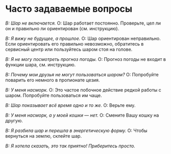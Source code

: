 ﻿# Часто задаваемые вопросы

*В: Шар не включается.*
О: Шар работает постоянно. Проверьте, цел ли он и правильно ли ориентирован (см. инструкцию).

*В: Я вижу не будущее, а прошлое.*
О: Шар ориентирован неправильно. Если ориентировать его правильно невозможно, обратитесь в сервисный центр или пользуйтесь шаром стоя на голове.

*В: Я не могу посмотреть прогноз погоды.*
О: Прогноз погоды не входит в функции шара, см. инструкцию.

*В: Почему мои друзья не могут пользоваться шаром?*
О: Попробуйте поварить его немного в пропионате цезия.

*В: У меня насморк.*
О: Это частое побочное действие редкой работы с шаром. Попробуйте пользоваться им чаще.

*В: Шар показывает всё время одно и то же.*
О: Верьте ему.

*В: У меня насморк, а у моей кошки — нет.*
О: Смените Вашу кошку на другую.

*В: Я разбила шар и перешла в энергетическую форму.*
О: Чтобы вернуться на землю, склейте шар.

*В: Я хотела сказать, это так приятно! Приберитесь просто.*
